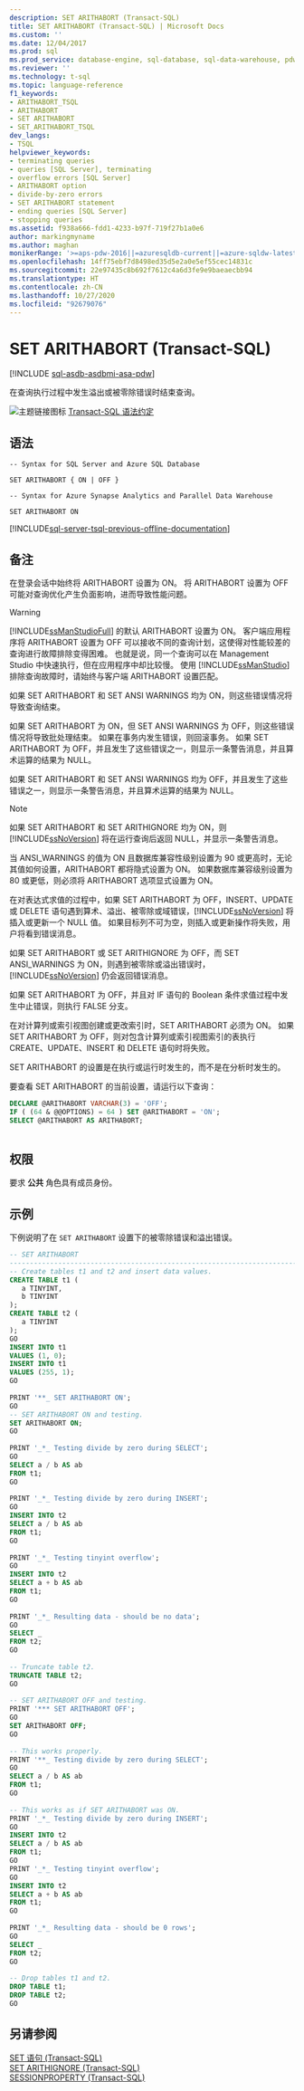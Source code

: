 ```yaml
---
description: SET ARITHABORT (Transact-SQL)
title: SET ARITHABORT (Transact-SQL) | Microsoft Docs
ms.custom: ''
ms.date: 12/04/2017
ms.prod: sql
ms.prod_service: database-engine, sql-database, sql-data-warehouse, pdw
ms.reviewer: ''
ms.technology: t-sql
ms.topic: language-reference
f1_keywords:
- ARITHABORT_TSQL
- ARITHABORT
- SET ARITHABORT
- SET_ARITHABORT_TSQL
dev_langs:
- TSQL
helpviewer_keywords:
- terminating queries
- queries [SQL Server], terminating
- overflow errors [SQL Server]
- ARITHABORT option
- divide-by-zero errors
- SET ARITHABORT statement
- ending queries [SQL Server]
- stopping queries
ms.assetid: f938a666-fdd1-4233-b97f-719f27b1a0e6
author: markingmyname
ms.author: maghan
monikerRange: '>=aps-pdw-2016||=azuresqldb-current||=azure-sqldw-latest||>=sql-server-2016||=sqlallproducts-allversions||>=sql-server-linux-2017||=azuresqldb-mi-current'
ms.openlocfilehash: 14ff75ebf7d8498ed35d5e2a0e5ef55cec14831c
ms.sourcegitcommit: 22e97435c8b692f7612c4a6d3fe9e9baeaecbb94
ms.translationtype: HT
ms.contentlocale: zh-CN
ms.lasthandoff: 10/27/2020
ms.locfileid: "92679076"
---
```

# <a name="set-arithabort-transact-sql"></a>SET ARITHABORT (Transact-SQL)
[!INCLUDE [sql-asdb-asdbmi-asa-pdw](../../includes/applies-to-version/sql-asdb-asdbmi-asa-pdw.md)]

在查询执行过程中发生溢出或被零除错误时结束查询。  
  
![主题链接图标](../../database-engine/configure-windows/media/topic-link.gif "“主题链接”图标") [Transact-SQL 语法约定](../../t-sql/language-elements/transact-sql-syntax-conventions-transact-sql.md)  
  
## <a name="syntax"></a>语法  
  
```syntaxsql
-- Syntax for SQL Server and Azure SQL Database
  
SET ARITHABORT { ON | OFF }
```

```syntaxsql
-- Syntax for Azure Synapse Analytics and Parallel Data Warehouse

SET ARITHABORT ON
```
  
[!INCLUDE[sql-server-tsql-previous-offline-documentation](../../includes/sql-server-tsql-previous-offline-documentation.md)]

## <a name="remarks"></a>备注
在登录会话中始终将 ARITHABORT 设置为 ON。 将 ARITHABORT 设置为 OFF 可能对查询优化产生负面影响，进而导致性能问题。  
  
> [!WARNING]  
>  [!INCLUDE[ssManStudioFull](../../includes/ssmanstudiofull-md.md)] 的默认 ARITHABORT 设置为 ON。 客户端应用程序将 ARITHABORT 设置为 OFF 可以接收不同的查询计划，这使得对性能较差的查询进行故障排除变得困难。 也就是说，同一个查询可以在 Management Studio 中快速执行，但在应用程序中却比较慢。 使用 [!INCLUDE[ssManStudio](../../includes/ssmanstudio-md.md)] 排除查询故障时，请始终与客户端 ARITHABORT 设置匹配。  
  
如果 SET ARITHABORT 和 SET ANSI WARNINGS 均为 ON，则这些错误情况将导致查询结束。  
  
如果 SET ARITHABORT 为 ON，但 SET ANSI WARNINGS 为 OFF，则这些错误情况将导致批处理结束。 如果在事务内发生错误，则回滚事务。 如果 SET ARITHABORT 为 OFF，并且发生了这些错误之一，则显示一条警告消息，并且算术运算的结果为 NULL。  
  
如果 SET ARITHABORT 和 SET ANSI WARNINGS 均为 OFF，并且发生了这些错误之一，则显示一条警告消息，并且算术运算的结果为 NULL。  
  
> [!NOTE]  
>  如果 SET ARITHABORT 和 SET ARITHIGNORE 均为 ON，则 [!INCLUDE[ssNoVersion](../../includes/ssnoversion-md.md)] 将在运行查询后返回 NULL，并显示一条警告消息。  
  
当 ANSI_WARNINGS 的值为 ON 且数据库兼容性级别设置为 90 或更高时，无论其值如何设置，ARITHABORT 都将隐式设置为 ON。 如果数据库兼容级别设置为 80 或更低，则必须将 ARITHABORT 选项显式设置为 ON。  
  
在对表达式求值的过程中，如果 SET ARITHABORT 为 OFF，INSERT、UPDATE 或 DELETE 语句遇到算术、溢出、被零除或域错误，[!INCLUDE[ssNoVersion](../../includes/ssnoversion-md.md)] 将插入或更新一个 NULL 值。 如果目标列不可为空，则插入或更新操作将失败，用户将看到错误消息。  
  
如果 SET ARITHABORT 或 SET ARITHIGNORE 为 OFF，而 SET ANSI_WARNINGS 为 ON，则遇到被零除或溢出错误时，[!INCLUDE[ssNoVersion](../../includes/ssnoversion-md.md)] 仍会返回错误消息。  
  
如果 SET ARITHABORT 为 OFF，并且对 IF 语句的 Boolean 条件求值过程中发生中止错误，则执行 FALSE 分支。
  
在对计算列或索引视图创建或更改索引时，SET ARITHABORT 必须为 ON。 如果 SET ARITHABORT 为 OFF，则对包含计算列或索引视图索引的表执行 CREATE、UPDATE、INSERT 和 DELETE 语句时将失败。
  
SET ARITHABORT 的设置是在执行或运行时发生的，而不是在分析时发生的。  
  
要查看 SET ARITHABORT 的当前设置，请运行以下查询：
  
```sql  
DECLARE @ARITHABORT VARCHAR(3) = 'OFF';  
IF ( (64 & @@OPTIONS) = 64 ) SET @ARITHABORT = 'ON';  
SELECT @ARITHABORT AS ARITHABORT;  
  
```  
  
## <a name="permissions"></a>权限  
要求 **公共** 角色具有成员身份。  
  
## <a name="examples"></a>示例  
下例说明了在 `SET ARITHABORT` 设置下的被零除错误和溢出错误。  
  
```sql  
-- SET ARITHABORT  
-------------------------------------------------------------------------------  
-- Create tables t1 and t2 and insert data values.  
CREATE TABLE t1 (  
   a TINYINT,   
   b TINYINT  
);  
CREATE TABLE t2 (  
   a TINYINT  
);  
GO  
INSERT INTO t1   
VALUES (1, 0);  
INSERT INTO t1   
VALUES (255, 1);  
GO  
  
PRINT '**_ SET ARITHABORT ON';  
GO  
-- SET ARITHABORT ON and testing.  
SET ARITHABORT ON;  
GO  
  
PRINT '_*_ Testing divide by zero during SELECT';  
GO  
SELECT a / b AS ab   
FROM t1;  
GO  
  
PRINT '_*_ Testing divide by zero during INSERT';  
GO  
INSERT INTO t2  
SELECT a / b AS ab    
FROM t1;  
GO  
  
PRINT '_*_ Testing tinyint overflow';  
GO  
INSERT INTO t2  
SELECT a + b AS ab   
FROM t1;  
GO  
  
PRINT '_*_ Resulting data - should be no data';  
GO  
SELECT _   
FROM t2;  
GO  
  
-- Truncate table t2.  
TRUNCATE TABLE t2;  
GO  
  
-- SET ARITHABORT OFF and testing.  
PRINT '*** SET ARITHABORT OFF';  
GO  
SET ARITHABORT OFF;  
GO  
  
-- This works properly.  
PRINT '**_ Testing divide by zero during SELECT';  
GO  
SELECT a / b AS ab    
FROM t1;  
GO  
  
-- This works as if SET ARITHABORT was ON.  
PRINT '_*_ Testing divide by zero during INSERT';  
GO  
INSERT INTO t2  
SELECT a / b AS ab    
FROM t1;  
GO  
PRINT '_*_ Testing tinyint overflow';  
GO  
INSERT INTO t2  
SELECT a + b AS ab   
FROM t1;  
GO  
  
PRINT '_*_ Resulting data - should be 0 rows';  
GO  
SELECT _   
FROM t2;  
GO  
  
-- Drop tables t1 and t2.  
DROP TABLE t1;  
DROP TABLE t2;  
GO  
```  
  
## <a name="see-also"></a>另请参阅  
 [SET 语句 (Transact-SQL)](../../t-sql/statements/set-statements-transact-sql.md)   
 [SET ARITHIGNORE (Transact-SQL)](../../t-sql/statements/set-arithignore-transact-sql.md)   
 [SESSIONPROPERTY (Transact-SQL)](../../t-sql/functions/sessionproperty-transact-sql.md)  
  
  
